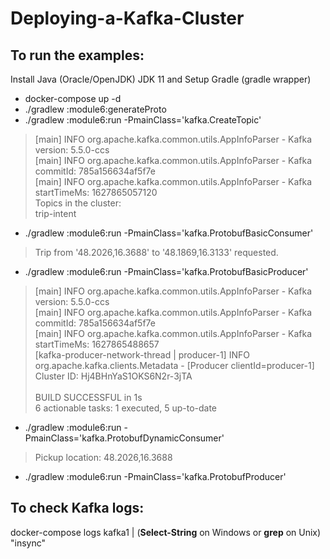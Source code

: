 # Deploying-a-Kafka-Cluster
## To run the examples:
Install Java (Oracle/OpenJDK) JDK 11 and Setup Gradle (gradle wrapper)

- docker-compose up -d
- ./gradlew :module6:generateProto
- ./gradlew :module6:run -PmainClass='kafka.CreateTopic'
> [main] INFO org.apache.kafka.common.utils.AppInfoParser - Kafka version: 5.5.0-ccs            <br>
[main] INFO org.apache.kafka.common.utils.AppInfoParser - Kafka commitId: 785a156634af5f7e <br>
[main] INFO org.apache.kafka.common.utils.AppInfoParser - Kafka startTimeMs: 1627865057120 <br>
Topics in the cluster: <br>
trip-intent <br>

- ./gradlew :module6:run -PmainClass='kafka.ProtobufBasicConsumer'
> Trip from '48.2026,16.3688' to '48.1869,16.3133' requested.  <br>

- ./gradlew :module6:run -PmainClass='kafka.ProtobufBasicProducer'
> [main] INFO org.apache.kafka.common.utils.AppInfoParser - Kafka version: 5.5.0-ccs <br>
[main] INFO org.apache.kafka.common.utils.AppInfoParser - Kafka commitId: 785a156634af5f7e <br>
[main] INFO org.apache.kafka.common.utils.AppInfoParser - Kafka startTimeMs: 1627865488657 <br>
[kafka-producer-network-thread | producer-1] INFO org.apache.kafka.clients.Metadata - [Producer clientId=producer-1] Cluster ID: Hj4BHnYaS1OKS6N2r-3jTA <br><br>
BUILD SUCCESSFUL in 1s <br>
6 actionable tasks: 1 executed, 5 up-to-date <br>

- ./gradlew :module6:run -PmainClass='kafka.ProtobufDynamicConsumer'
> Pickup location: 48.2026,16.3688

- ./gradlew :module6:run -PmainClass='kafka.ProtobufProducer'
## To check Kafka logs:
docker-compose logs kafka1 | (**Select-String** on Windows or **grep** on Unix) "insync"